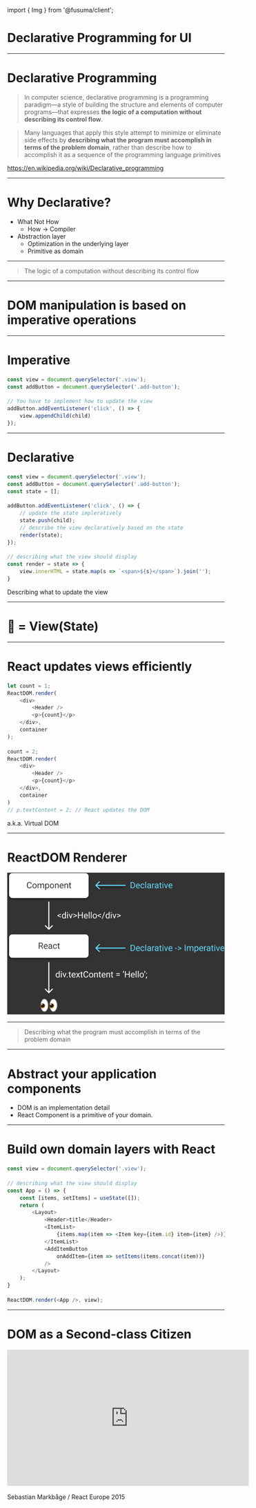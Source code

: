 import { Img } from '@fusuma/client';

<!-- note

Let's get started!
The first part is "Declarative Programming for UI"
-->

# Declarative Programming for UI

---------------

<!-- note
ここではWikipediaから引用しています

On this slide, we have the Wikipedia definition of Declarative Programming.
Please take a look at these two points in bold
because they are important to understand what Declarative Programming is.
"the logic of a computation without describing its control flow"
"describing what the program must accomplish in terms of the problem domain"
-->

# Declarative Programming

> In computer science, declarative programming is a programming paradigm—a style of building the structure and elements of computer programs—that expresses **the logic of a computation without describing its control flow**.

> Many languages that apply this style attempt to minimize or eliminate side effects by **describing what the program must accomplish in terms of the problem domain**, rather than describe how to accomplish it as a sequence of the programming language primitives

https://en.wikipedia.org/wiki/Declarative_programming

---------------

<!-- note
宣言的に書くことでHowをコンパイラーに任せることが出来て、抽象化層を作ることが出来ます

With Declarative Programming, you write what you want to do rather than how you want to do it.
How is a job for a compiler, not for you.

It also creates an abstraction layer that is declarative.
The abstraction layer hides an underlying layer that manages how to do it.
So a compiler can optimize on the underlying layer.

In addition to that, you can define primitives in the declarative layer as domain logic.
So it makes it possible to provide a high level abstraction.
-->

# Why Declarative?

- What Not How
    - How -> Compiler
- Abstraction layer
    - Optimization in the underlying layer
    - Primitive as domain

---------------

<!-- note
Let's briefly go back to the Wikipedia definition
"The logic of a computation without describing its control flow"
-->


> The logic of a computation without describing its control flow

---------------

<!-- note
でもDOMは命令的なAPIです

For application running on browsers, DOM is primitive and you would write DOM manipulations to update your views.
As you may know, DOM manipulation is based on imperative operations.
-->

# DOM manipulation is based on imperative operations

---------------

<!-- note
これはその例です

Let's take a look at an example.
This is an imperative operation and describes how to update the view, not what the view should be.

They change the DOM based on the caller DOM objects so the results depend on the caller itself not only the arguments.
-->

# Imperative

```js
const view = document.querySelector('.view');
const addButton = document.querySelector('.add-button');

// You have to implement how to update the view
addButton.addEventListener('click', () => {
    view.appendChild(child)
});
```

---------------

<!-- note
これは宣言的に書いた例です

Let's now look at the declarative version.

This becomes longer than the imperative version.

the render function displays the view, which describes what the view should be, not how to update the view.
So the render function is declarative, which is based on the passed state.
Of course, we still need an imperative operation to update the state.
But the state update part is now separated from the view.
-->

# Declarative

```js
const view = document.querySelector('.view');
const addButton = document.querySelector('.add-button');
const state = [];

addButton.addEventListener('click', () => {
    // update the state impleratively
    state.push(child);
    // describe the view declaratively based on the state
    render(state);
});

// describing what the view should display
const render = state => {
    view.innerHTML = state.map(s => `<span>${s}</span>`).join('');
}
```

Describing what to update the view

---------------

<!-- note
宣言的に書くことでViewをただの関数として考えることが出来ます

You can update a state imperatively and you can update a view declaratively, which are loose coupling.
View is just a function.
You can think of them like a server-rendered app.
Mutation is only for state, not for views, which means we can write tests for state and views easily.

But...
Do you create an entire view with each update...?
-->

# 👀 = View(State)

----------------------

<!-- note
Reactは差分更新によりそれを可能にしています

No, React updates views efficiently.
React calculates the diffs and then applies them to the view.
So we don't have to worry about scroll position, focus management and so on.

Please take a look at the slide,
This updates the textContent of p element only.
So in the second render, React calculates the diff between the render functions,
and applies the diff by p.textContent = 2;
-->

# React updates views efficiently

```js
let count = 1;
ReactDOM.render(
    <div>
        <Header />
        <p>{count}</p>
    </div>,
    container
);

count = 2;
ReactDOM.render(
    <div>
        <Header />
        <p>{count}</p>
    </div>,
    container
)
// p.textContent = 2; // React updates the DOM
```

a.k.a. Virtual DOM

----------------------

<!-- note
React transforms diffs to imperative operations

So we are able to write components declaratively without worrying about actual imperative operations.
React does this for you.

As a result, we don't have to write how to change the view.
We can focus on what the view should be.

In other words, if you want to create a custom renderer,
you have to implement how.
-->

# ReactDOM Renderer

<img src="../images/what-react-does.png" />

----------------------

<!-- note
Let's briefly go back to the Wikipedia definition
"Describing what the program must accomplish in terms of the problem domain"
-->

> Describing what the program must accomplish in terms of the problem domain

----------------------

<!-- note
DOMの上に抽象化のレイヤーを作ることは考えてみます。

When we write a div as JSX, it's not a DOM, It's a React Element.
React creates an abstraction layer using React Element on top of the DOM.

But the abstraction level might be too low as primitives for your application.
You can build your abstraction layer on top of the ReactDOM.
It makes your applications clean and maintains consistency.
-->

# Abstract your application components

- DOM is an implementation detail
- React Component is a primitive of your domain.

----------------------

<!-- note
ここでは、DOMの上にアプリケーションコンポーネントのレイヤーを構築しています

Let's take a look.

This App isn't using any DOM Components directly.
It uses components that I've created.

This makes it possible to hide many details like styles, markups and so on.
Of course you have to create these primitive components like Layout, Button, List, and so on, but developers who create an application don't care about these.
They just use them.

Designing your primitive components is very hard.
Which props should be exposed or not...

If primitive components are too high-level abstractions, they wouldn't be used because they are not covered developer's usecases...
If primitive components are leaking details unnecessarily, the application would lose consistency...

So thinking about your domain primitives is your job,
it's very hard but important.
-->

# Build own domain layers with React

```js
const view = document.querySelector('.view');

// describing what the view should display
const App = () => {
    const [items, setItems] = useState([]);
    return (
        <Layout>
            <Header>title</Header>
            <ItemList>
                {items.map(item => <Item key={item.id} item={item} />)}
            </ItemList>
            <AddItemButton
                onAddItem={item => setItems(items.concat(item))}
            />
        </Layout>
    );
}

ReactDOM.render(<App />, view);
```

----------------------

<!-- note
Here is a great talk about this topic.
I recommend watching the video when you have time.
-->

# DOM as a Second-class Citizen

<Card>
<iframe width="560" height="315" src="https://www.youtube.com/embed/Zemce4Y1Y-A" frameborder="0" allow="accelerometer; autoplay; encrypted-media; gyroscope; picture-in-picture" allowfullscreen></iframe>
</Card>

Sebastian Markbåge / React Europe 2015
